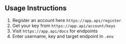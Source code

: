 ## Usage Instructions

1. Register an account here `https://app.api/register`
2. Get your key from `https://app.api/account/keys`
3. Visit `https://app.api/docs` for endpoints
4. Enter username, key and target endpoint in `.env`
